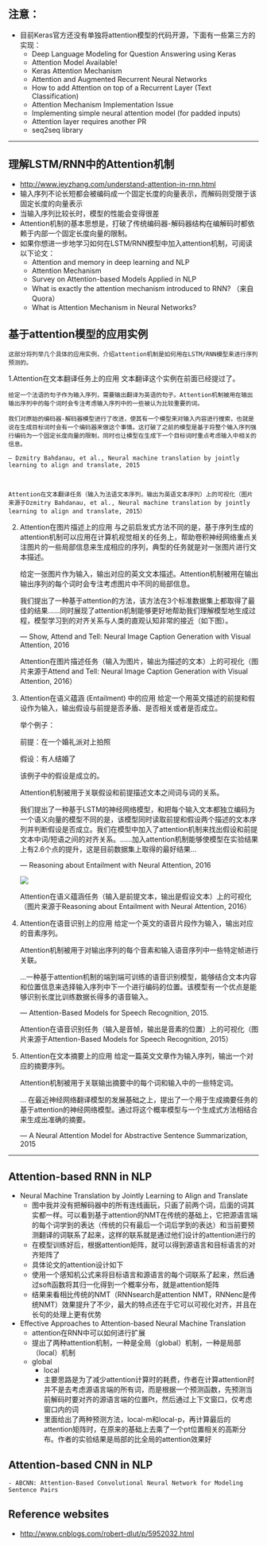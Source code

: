 ## 注意：
+ 目前Keras官方还没有单独将attention模型的代码开源，下面有一些第三方的实现：
	+ Deep Language Modeling for Question Answering using Keras
	+ Attention Model Available!
	+ Keras Attention Mechanism
	+ Attention and Augmented Recurrent Neural Networks
	+ How to add Attention on top of a Recurrent Layer (Text Classification)
	+ Attention Mechanism Implementation Issue
	+ Implementing simple neural attention model (for padded inputs)
	+ Attention layer requires another PR
	+ seq2seq library
---
## 理解LSTM/RNN中的Attention机制
+ http://www.jeyzhang.com/understand-attention-in-rnn.html
+ 输入序列不论长短都会被编码成一个固定长度的向量表示，而解码则受限于该固定长度的向量表示
+ 当输入序列比较长时，模型的性能会变得很差
+ Attention机制的基本思想是，打破了传统编码器-解码器结构在编解码时都依赖于内部一个固定长度向量的限制。
+ 如果你想进一步地学习如何在LSTM/RNN模型中加入attention机制，可阅读以下论文：
	+ Attention and memory in deep learning and NLP
	+ Attention Mechanism
	+ Survey on Attention-based Models Applied in NLP
	+ What is exactly the attention mechanism introduced to RNN? （来自Quora）
	+ What is Attention Mechanism in Neural Networks?

## 基于attention模型的应用实例
	这部分将列举几个具体的应用实例，介绍attention机制是如何用在LSTM/RNN模型来进行序列预测的。
1.Attention在文本翻译任务上的应用
	文本翻译这个实例在前面已经提过了。

	给定一个法语的句子作为输入序列，需要输出翻译为英语的句子。Attention机制被用在输出输出序列中的每个词时会专注考虑输入序列中的一些被认为比较重要的词。

	我们对原始的编码器-解码器模型进行了改进，使其有一个模型来对输入内容进行搜索，也就是说在生成目标词时会有一个编码器来做这个事情。这打破了之前的模型是基于将整个输入序列强行编码为一个固定长度向量的限制，同时也让模型在生成下一个目标词时重点考虑输入中相关的信息。

	— Dzmitry Bahdanau, et al., Neural machine translation by jointly learning to align and translate, 2015



	Attention在文本翻译任务（输入为法语文本序列，输出为英语文本序列）上的可视化（图片来源于Dzmitry Bahdanau, et al., Neural machine translation by jointly learning to align and translate, 2015）

2. Attention在图片描述上的应用
	与之前启发式方法不同的是，基于序列生成的attention机制可以应用在计算机视觉相关的任务上，帮助卷积神经网络重点关注图片的一些局部信息来生成相应的序列，典型的任务就是对一张图片进行文本描述。

	给定一张图片作为输入，输出对应的英文文本描述。Attention机制被用在输出输出序列的每个词时会专注考虑图片中不同的局部信息。

	我们提出了一种基于attention的方法，该方法在3个标准数据集上都取得了最佳的结果……同时展现了attention机制能够更好地帮助我们理解模型地生成过程，模型学习到的对齐关系与人类的直观认知非常的接近（如下图）。

	— Show, Attend and Tell: Neural Image Caption Generation with Visual Attention, 2016



	Attention在图片描述任务（输入为图片，输出为描述的文本）上的可视化（图片来源于Attend and Tell: Neural Image Caption Generation with Visual Attention, 2016）

3. Attention在语义蕴涵 (Entailment) 中的应用
	给定一个用英文描述的前提和假设作为输入，输出假设与前提是否矛盾、是否相关或者是否成立。

	举个例子：

	前提：在一个婚礼派对上拍照

	假设：有人结婚了

	该例子中的假设是成立的。

	Attention机制被用于关联假设和前提描述文本之间词与词的关系。

	我们提出了一种基于LSTM的神经网络模型，和把每个输入文本都独立编码为一个语义向量的模型不同的是，该模型同时读取前提和假设两个描述的文本序列并判断假设是否成立。我们在模型中加入了attention机制来找出假设和前提文本中词/短语之间的对齐关系。……加入attention机制能够使模型在实验结果上有2.6个点的提升，这是目前数据集上取得的最好结果…

	— Reasoning about Entailment with Neural Attention, 2016

	![](http://i.imgur.com/BTCD2NH.png)

	Attention在语义蕴涵任务（输入是前提文本，输出是假设文本）上的可视化（图片来源于Reasoning about Entailment with Neural Attention, 2016）

4. Attention在语音识别上的应用
	给定一个英文的语音片段作为输入，输出对应的音素序列。

	Attention机制被用于对输出序列的每个音素和输入语音序列中一些特定帧进行关联。

	…一种基于attention机制的端到端可训练的语音识别模型，能够结合文本内容和位置信息来选择输入序列中下一个进行编码的位置。该模型有一个优点是能够识别长度比训练数据长得多的语音输入。

	— Attention-Based Models for Speech Recognition, 2015.



	Attention在语音识别任务（输入是音帧，输出是音素的位置）上的可视化（图片来源于Attention-Based Models for Speech Recognition, 2015）

5. Attention在文本摘要上的应用
	给定一篇英文文章作为输入序列，输出一个对应的摘要序列。

	Attention机制被用于关联输出摘要中的每个词和输入中的一些特定词。

	… 在最近神经网络翻译模型的发展基础之上，提出了一个用于生成摘要任务的基于attention的神经网络模型。通过将这个概率模型与一个生成式方法相结合来生成出准确的摘要。

	— A Neural Attention Model for Abstractive Sentence Summarization, 2015

---

## Attention-based RNN in NLP
- Neural Machine Translation by Jointly Learning to Align and Translate
	- 图中我并没有把解码器中的所有连线画玩，只画了前两个词，后面的词其实都一样。可以看到基于attention的NMT在传统的基础上，它把源语言端的每个词学到的表达（传统的只有最后一个词后学到的表达）和当前要预测翻译的词联系了起来，这样的联系就是通过他们设计的attention进行的
	- 在模型训练好后，根据attention矩阵，就可以得到源语言和目标语言的对齐矩阵了
	- 具体论文的attention设计如下
	- 使用一个感知机公式来将目标语言和源语言的每个词联系了起来，然后通过soft函数将其归一化得到一个概率分布，就是attention矩阵
	- 结果来看相比传统的NMT（RNNsearch是attention NMT，RNNenc是传统NMT）效果提升了不少，最大的特点还在于它可以可视化对齐，并且在长句的处理上更有优势
- Effective Approaches to Attention-based Neural Machine Translation
	- attention在RNN中可以如何进行扩展
	- 提出了两种attention机制，一种是全局（global）机制，一种是局部（local）机制
	- global
    	- local
		- 主要思路是为了减少attention计算时的耗费，作者在计算attention时并不是去考虑源语言端的所有词，而是根据一个预测函数，先预测当前解码时要对齐的源语言端的位置Pt，然后通过上下文窗口，仅考虑窗口内的词
		- 里面给出了两种预测方法，local-m和local-p，再计算最后的attention矩阵时，在原来的基础上去乘了一个pt位置相关的高斯分布。作者的实验结果是局部的比全局的attention效果好
## Attention-based CNN in NLP
	- ABCNN: Attention-Based Convolutional Neural Network for Modeling Sentence Pairs

## Reference websites
  - http://www.cnblogs.com/robert-dlut/p/5952032.html
